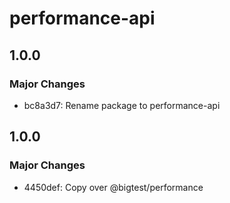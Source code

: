 # performance-api

## 1.0.0

### Major Changes

- bc8a3d7: Rename package to performance-api

## 1.0.0

### Major Changes

- 4450def: Copy over @bigtest/performance
